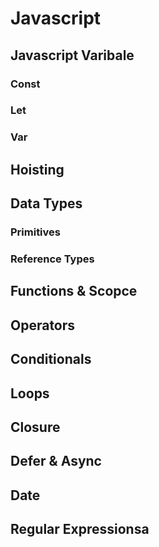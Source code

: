 # Javascript

## Javascript Varibale
### Const
### Let
### Var

## Hoisting

## Data Types
### Primitives
### Reference Types

## Functions & Scopce

## Operators

## Conditionals

## Loops

## Closure

## Defer & Async

## Date

## Regular Expressionsa